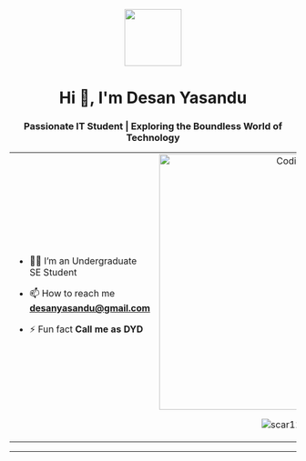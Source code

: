 <p align="center" ><img  src = "https://github.com/7oSkaaa/7oSkaaa/blob/main/Images/about_me.gif?raw=true" width = 100px></p>
<h1 align="center">Hi 👋, I'm Desan Yasandu</h1>
<h3 align="center">Passionate IT Student | Exploring the Boundless World of Technology</h3>


<table align="center">
<tr border="none">
<td width="50%" align="left">
  

- 🧑‍🎓 I’m an Undergraduate SE Student

- 📫 How to reach me **desanyasandu@gmail.com**
  
- ⚡ Fun fact **Call me as DYD**

</td>
<td width="50%" align="center">

  <img align="center" alt="Coding" width="450" src="https://repository-images.githubusercontent.com/588181932/e36ec678-7984-4cdd-8e4c-a3932772ff8e">

  <p align="center"> <img src="https://komarev.com/ghpvc/?username=dyd298&label=Profile%20views&color=0e75b6&style=flat" alt="scar1109" /> </p>

  
  </td>
</tr>
</table>

---
